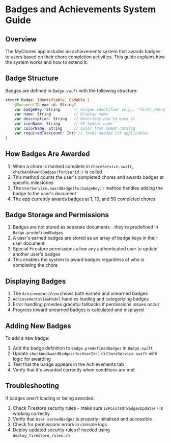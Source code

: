 # Badges and Achievements System Guide

## Overview
The MyChores app includes an achievements system that awards badges to users based on their chore completion activities. This guide explains how the system works and how to extend it.

## Badge Structure

Badges are defined in `Badge.swift` with the following structure:
```swift
struct Badge: Identifiable, Codable {
    @DocumentID var id: String?
    var badgeKey: String      // Unique identifier (e.g., "first_chore")
    var name: String          // Display name
    var description: String   // Describes how to earn it
    var iconName: String      // SF Symbol name
    var colorName: String     // Color from asset catalog
    var requiredTaskCount: Int? // Tasks needed (if applicable)
}
```

## How Badges Are Awarded

1. When a chore is marked complete in `ChoreService.swift`, `checkAndAwardBadges(forUserId:)` is called
2. This method counts the user's completed chores and awards badges at specific milestones
3. The `UserService.awardBadge(to:badgeKey:)` method handles adding the badge to the user's document
4. The app currently awards badges at 1, 10, and 50 completed chores

## Badge Storage and Permissions

1. Badges are not stored as separate documents - they're predefined in `Badge.predefinedBadges`
2. A user's earned badges are stored as an array of badge keys in their user document
3. Special Firestore permissions allow any authenticated user to update another user's badges
4. This enables the system to award badges regardless of who is completing the chore

## Displaying Badges

1. The `AchievementsView` shows both earned and unearned badges
2. `AchievementsViewModel` handles loading and categorizing badges
3. Error handling provides graceful fallbacks if permissions issues occur
4. Progress toward unearned badges is calculated and displayed

## Adding New Badges

To add a new badge:
1. Add the badge definition to `Badge.predefinedBadges` in `Badge.swift`
2. Update `checkAndAwardBadges(forUserId:)` in `ChoreService.swift` with logic for awarding
3. Test that the badge appears in the Achievements tab
4. Verify that it's awarded correctly when conditions are met

## Troubleshooting

If badges aren't loading or being awarded:
1. Check Firestore security rules - make sure `isPointsOrBadgesUpdate()` is working correctly
2. Verify that `User.earnedBadges` is properly initialized and accessible
3. Check for permissions errors in console logs
4. Deploy updated security rules if needed using `deploy_firestore_rules.sh`
